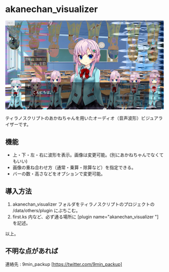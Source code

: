# akanechan_visualizer

![Index Image 3](/image.png)

ティラノスクリプトのあかねちゃんを用いたオーディオ（音声波形）ビジュアライザーです。

## 機能
 - 上・下・左・右に波形を表示。画像は変更可能。(別にあかねちゃんでなくてもいい)  
 - 画像の重ね合わせ方（通常・乗算・除算など）を指定できる。  
 - バーの数・高さなどをオプションで変更可能。  


## 導入方法
  
 1. akanechan_visualizer フォルダをティラノスクリプトのプロジェクトの /data/others/plugin にぶちこむ。  
 2. first.ks 内など、必ず通る場所に [plugin name="akanechan_visualizer
"] を記述。  

以上。　 


## 不明な点があれば

  連絡先 : 9min_packup [https://twitter.com/9min_packup]

